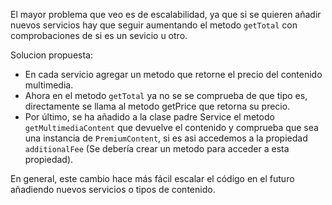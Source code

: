 El mayor problema que veo es de escalabilidad, ya que si se quieren añadir nuevos servicios hay que seguir aumentando el metodo `getTotal` con comprobaciones de si es un sevicio u otro.

Solucion propuesta:

- En cada servicio agregar un metodo que retorne el precio del contenido multimedia.
- Ahora en el metodo `getTotal` ya no se se comprueba de que tipo es, directamente se llama al metodo getPrice que retorna su precio.
- Por último, se ha añadido a la clase padre Service el metodo `getMultimediaContent`  que devuelve el contenido y comprueba que sea una instancia de `PremiumContent`, si es asi accedemos a la propiedad `additionalFee` (Se debería crear un metodo para acceder a esta propiedad). 

En general, este cambio hace más fácil escalar el código en el futuro añadiendo nuevos servicios o tipos de contenido.

